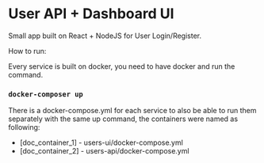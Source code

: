 # User API + Dashboard UI

Small app built on React + NodeJS for User Login/Register.

How to run:

Every service is built on docker, you need to have docker and run the command.

### `docker-composer up`

There is a docker-compose.yml for each service to also be able to run them separately with the same up command, the containers were named as following:

- [doc_container_1] - users-ui/docker-compose.yml
- [doc_container_2] - users-api/docker-compose.yml
